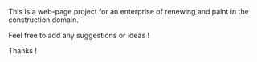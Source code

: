This is a web-page project for an enterprise of renewing and paint in the construction domain.

Feel free to add any suggestions or ideas !

Thanks !
